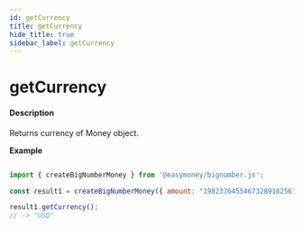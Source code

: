 ```yaml
---
id: getCurrency
title: getCurrency
hide_title: true
sidebar_label: getCurrency
---
```


# getCurrency

#### Description

Returns currency of Money object.

**Example**

```js

import { createBigNumberMoney } from '@easymoney/bignumber.js';

const result1 = createBigNumberMoney({ amount: "1982376455467328918256798244", currency: 'USD' });

result1.getCurrency();
// -> "USD"

```
